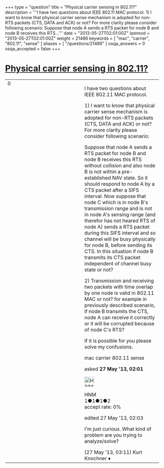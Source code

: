 +++
type = "question"
title = "Physical carrier sensing in 802.11?"
description = '''I have two questions about IEEE 802.11 MAC protocol.  1) I want to know that physical carrier sense mechanism is adopted for non-RTS packets (CTS, DATA and ACK) or not? For more clarity please consider following scenario: Suppose that node A sends a RTS packet for node B and node B receives this RTS...'''
date = "2013-05-27T02:01:00Z"
lastmod = "2013-05-27T02:01:00Z"
weight = 21486
keywords = [ "mac", "carrier", "802.11", "sense" ]
aliases = [ "/questions/21486" ]
osqa_answers = 0
osqa_accepted = false
+++

<div class="headNormal">

# [Physical carrier sensing in 802.11?](/questions/21486/physical-carrier-sensing-in-80211)

</div>

<div id="main-body">

<div id="askform">

<table id="question-table" style="width:100%;"><colgroup><col style="width: 50%" /><col style="width: 50%" /></colgroup><tbody><tr class="odd"><td style="width: 30px; vertical-align: top"><div class="vote-buttons"><div id="post-21486-score" class="post-score" title="current number of votes">0</div><div id="favorite-count" class="favorite-count"></div></div></td><td><div id="item-right"><div class="question-body"><p>I have two questions about IEEE 802.11 MAC protocol.</p><p>1) I want to know that physical carrier sense mechanism is adopted for non-RTS packets (CTS, DATA and ACK) or not? For more clarity please consider following scenario:</p><p>Suppose that node A sends a RTS packet for node B and node B receives this RTS without collision and also node B is not within a pre-established NAV state. So it should respond to node A by a CTS packet after a SIFS interval. Now suppose that node C which is in node B's transmission range and is not in node A's sensing range (and therefor has not heared RTS of node A) sends a RTS packet during this SIFS interval and so channel will be busy physically for node B, before sending its CTS. In this situation if node B transmits its CTS packet independent of channel busy state or not?</p><p>2) Transmission and receiving two packets with time overlap by one node is valid in 802.11 MAC or not? for example in previously described scenario, if node B transmits the CTS, node A can receive it correctly or it will be corrupted because of node C's RTS?<br />
</p><p>If it is possible for you please solve my confusions.</p></div><div id="question-tags" class="tags-container tags">mac carrier 802.11 sense</div><div id="question-controls" class="post-controls"></div><div class="post-update-info-container"><div class="post-update-info post-update-info-user"><p>asked <strong>27 May '13, 02:01</strong></p><img src="https://secure.gravatar.com/avatar/554bf8716228ab96d93251845f0d1362?s=32&amp;d=identicon&amp;r=g" class="gravatar" width="32" height="32" alt="HNM&#39;s gravatar image" /><p>HNM<br />
<span class="score" title="1 reputation points">1</span><span title="1 badges"><span class="badge1">●</span><span class="badgecount">1</span></span><span title="1 badges"><span class="silver">●</span><span class="badgecount">1</span></span><span title="2 badges"><span class="bronze">●</span><span class="badgecount">2</span></span><br />
<span class="accept_rate" title="Rate of the user&#39;s accepted answers">accept rate:</span> <span title="HNM has no accepted answers">0%</span> </br></p></div><div class="post-update-info post-update-info-edited"><p>edited 27 May '13, 02:03</p></div></div><div id="comments-container-21486" class="comments-container"><span id="21487"></span><div id="comment-21487" class="comment"><div id="post-21487-score" class="comment-score"></div><div class="comment-text"><p>I'm just curious. What kind of problem are you trying to analyze/solve?</p></div><div id="comment-21487-info" class="comment-info"><span class="comment-age">(27 May '13, 03:11)</span> Kurt Knochner ♦</div></div></div><div id="comment-tools-21486" class="comment-tools"></div><div class="clear"></div><div id="comment-21486-form-container" class="comment-form-container"></div><div class="clear"></div></div></td></tr></tbody></table>

</div>

</div>

